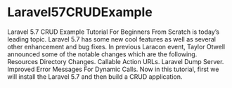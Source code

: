 # Laravel57CRUDExample
Laravel 5.7 CRUD Example Tutorial For Beginners From Scratch is today’s leading topic. Laravel 5.7 has some new cool features as well as several other enhancement and bug fixes. In previous Laracon event, Taylor Otwell announced some of the notable changes which are the following.  Resources Directory Changes. Callable Action URLs. Laravel Dump Server. Improved Error Messages For Dynamic Calls. Now in this tutorial, first we will install the Laravel 5.7 and then build a CRUD application.

